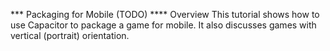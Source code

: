 *** Packaging for Mobile (TODO)
**** Overview
This tutorial shows how to use Capacitor to package a game for mobile.  It also
discusses games with vertical (portrait) orientation.


